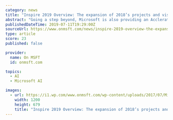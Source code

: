 ```yaml
---
category: news
title: "Inspire 2019 Overview: The expansion of 2018’s projects and visions"
abstract: "Going a step beyond, Microsoft is also providing an Acclerate program partners can opt into if they would like to create and bring their own AI solutions to market quicker which will leverage Azure machine learning, Knowledge Minning and other AI apps and ..."
publishedDateTime: 2019-07-11T19:29:00Z
sourceUrl: https://www.onmsft.com/news/inspire-2019-overview-the-expansion-of-2018s-projects-and-visions
type: article
score: 23
published: false

provider:
  name: On MSFT
  id: onmsft.com

topics:
  - AI
  - Microsoft AI

images:
  - url: https://i1.wp.com/www.onmsft.com/wp-content/uploads/2017/07/Microsoft-Inspire.png?fit=1200%2C679&amp;ssl=1
    width: 1200
    height: 679
    title: "Inspire 2019 Overview: The expansion of 2018’s projects and visions"
---
```

